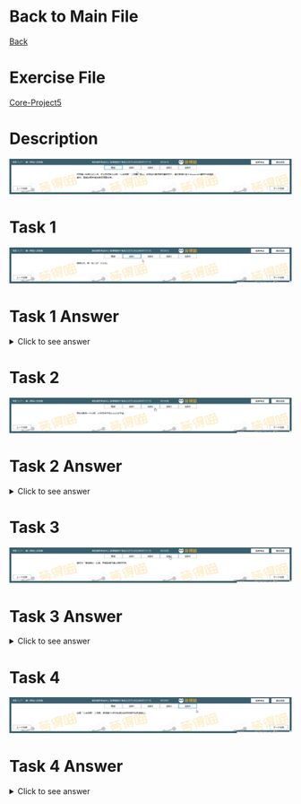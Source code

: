 # Back to Main File
[Back](../README.md)

# Exercise File
[Core-Project5](MOS-Excel2016-Core-Project5.xlsx)

# Description
![Description](Task/desc.png)
# Task 1
![Task1](Task/Task1.png)
# Task 1 Answer
<details>
  <summary>Click to see answer</summary>

![Task1_Answer](Excel2016-Core-Project5-Answer/P5-T1.gif)
</details>

# Task 2
![Task2](Task/Task2.png)
# Task 2 Answer
<details>
  <summary>Click to see answer</summary>

![Task2_Answer](Excel2016-Core-Project5-Answer/P5-T2.gif)
</details>

# Task 3
![Task3](Task/Task3.png)
# Task 3 Answer
<details>
  <summary>Click to see answer</summary>

![Task3_Answer](Excel2016-Core-Project5-Answer/P5-T3.gif)
</details>


# Task 4
![Task4](Task/Task4.png)
# Task 4 Answer
<details>
  <summary>Click to see answer</summary>

![Task4_Answer](Excel2016-Core-Project5-Answer/P5-T4.gif)
</details>